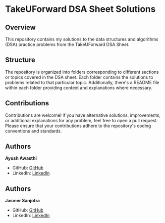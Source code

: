 # TakeUForward DSA Sheet Solutions

## Overview
This repository contains my solutions to the data structures and algorithms (DSA) practice problems from the TakeUForward DSA Sheet. 

## Structure
The repository is organized into folders corresponding to different sections or topics covered in the DSA sheet. Each folder contains the solutions to problems related to that particular topic. Additionally, there's a README file within each folder providing context and explanations where necessary.

## Contributions
Contributions are welcome! If you have alternative solutions, improvements, or additional explanations for any problem, feel free to open a pull request. Please ensure that your contributions adhere to the repository's coding conventions and standards.

## Authors
**Ayush Awasthi**
- GitHub: [GitHub](https://github.com/ayushawasthi24)
- LinkedIn: [LinkedIn](https://www.linkedin.com/in/ayush-awasthi-a232b8254/)

## Authors
**Jasmer Sanjotra**
- GitHub: [GitHub](https://github.com/TheAlphaJas)
- LinkedIn: [LinkedIn](https://www.linkedin.com/in/jasmer-singh-sanjotra-a05b95250/)
